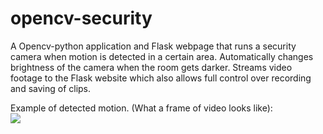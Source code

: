 # opencv-security
A Opencv-python application and Flask webpage that runs a security camera when motion is detected in a certain area. Automatically changes brightness of the camera when the room gets darker. Streams video footage to the Flask website which also allows full control over recording and saving of clips.

Example of detected motion. (What a frame of video looks like):\
![](https://i.ibb.co/fGLxPnm/unknown.png)
